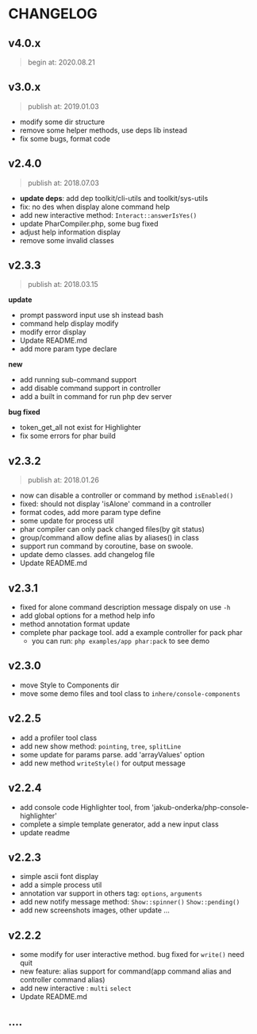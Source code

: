 # CHANGELOG

## v4.0.x

> begin at: 2020.08.21


## v3.0.x

> publish at: 2019.01.03

- modify some dir structure
- remove some helper methods, use deps lib instead
- fix some bugs, format code

## v2.4.0

> publish at: 2018.07.03

- **update deps**: add dep toolkit/cli-utils and toolkit/sys-utils
- fix: no des when display alone command help
- add new interactive method: `Interact::answerIsYes()`
- update PharCompiler.php, some bug fixed
- adjust help information display
- remove some invalid classes

## v2.3.3

> publish at: 2018.03.15

**update**

- prompt password input use sh instead bash
- command help display modify
- modify error display
- Update README.md
- add more param type declare 

**new**

- add running sub-command support
- add disable command support in controller
- add a built in command for run php dev server

**bug fixed**

- token_get_all not exist for Highlighter
- fix some errors for phar build

## v2.3.2

> publish at: 2018.01.26

- now can disable a controller or command by method `isEnabled()`
- fixed: should not display 'isAlone' command in a controller
- format codes, add more param type define
- some update for process util
- phar compiler can only pack changed files(by git status)
- group/command allow define alias by aliases() in class
- support run command by coroutine, base on swoole.
- update demo classes. add changelog file
- Update README.md

## v2.3.1

- fixed for alone command description message dispaly on use `-h`
- add global options for a method help info
- method annotation format update
- complete phar package tool. add a example controller for pack phar
    - you can run: `php examples/app phar:pack` to see demo

   
## v2.3.0

- move Style to Components dir
- move some demo files and tool class to `inhere/console-components`

## v2.2.5

- add a profiler tool class
- add new show method: `pointing`, `tree`, `splitLine`
- some update for params parse. add 'arrayValues' option
- add new method `writeStyle()` for output message

## v2.2.4

- add console code Highlighter tool, from 'jakub-onderka/php-console-highlighter'
- complete a simple template generator, add a new input class
- update readme

## v2.2.3

- simple ascii font display
- add a simple process util
- annotation var support in others tag: `options`,  `arguments`
- add new notify message method: `Show::spinner()` `Show::pending()`
- add new screenshots images, other update ...

## v2.2.2

- some modify for user interactive method. bug fixed for `write()` need quit
- new feature: alias support for command(app command alias and controller command alias)
- add new interactive : `multi` `select`
- Update README.md

## ....
